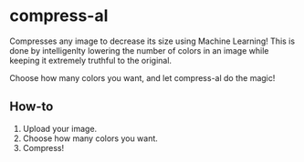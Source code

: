 # compress-al

Compresses any image to decrease its size using Machine Learning! This is done by intelligenlty lowering the number of colors in an image while keeping it extremely truthful to the original.

Choose how many colors you want, and let compress-al do the magic!

## How-to

1. Upload your image.
2. Choose how many colors you want.
3. Compress!
